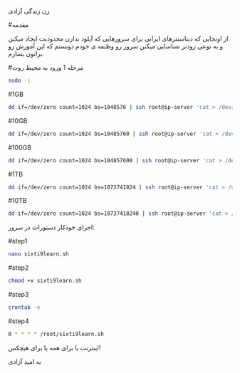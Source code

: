 زن  زندگی آزادی

#مقدمه

از اونجایی که دیتاسنترهای ایرانی برای سرورهایی که آپلود ندارن محدودیت ایجاد میکنن و به نوعی زودتر شناسایی میکنن سرور رو وظبفه ی خودم دونستم که این آموزش رو براتون بسازم.



#مرحله 1
ورود به محیط روت

```sh
sudo -i
```

#1GB
```sh
dd if=/dev/zero count=1024 bs=1048576 | ssh root@ip-server 'cat > /dev/null'
```
#10GB
```sh
dd if=/dev/zero count=1024 bs=10485760 | ssh root@ip-server 'cat > /dev/null'
```
#100GB
```sh
dd if=/dev/zero count=1024 bs=104857600 | ssh root@ip-server 'cat > /dev/null'
```
#1TB
```sh
dd if=/dev/zero count=1024 bs=1073741824 | ssh root@ip-server 'cat > /dev/null'
```
#10TB
```sh
dd if=/dev/zero count=1024 bs=10737418240 | ssh root@ip-server 'cat > /dev/null'
```
اجرای خودکار دستورات در سرور:


#step1
```sh
nano sixti9learn.sh
```
#step2
```sh
chmod +x sixti9learn.sh
```
#step3
```sh
crontab -e
```
#step4
```sh
0 * * * * /root/sixti9learn.sh
```

اینترنت یا برای همه یا برای هیچکس!

به امید آزادی

